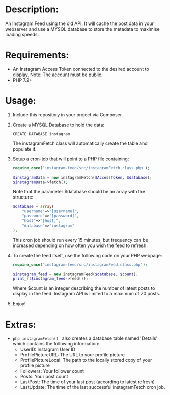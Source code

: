 # Description:
An Instagram Feed using the old API. It will cache the post data in your webserver and use a MYSQL database to store the metadata to maximise loading speeds.


# Requirements:

- An Instagram Access Token connected to the desired account to display. Note: The account must be public.
- PHP 7.2+



# Usage:

1. Include this repository in your project via Composer.

2. Create a MYSQL Database to hold the data:

	```mysql
	CREATE DATABASE instagram
	```
	The instagramFetch class will automatically create the table and populate it.


2. Setup a cron-job that will point to a PHP file containing:

	```php
	require_once('instagram-feed/src/instagramFetch.class.php');

	$instagramData = new instagramFetch($AccessToken, $database);
	$instagramData->fetch();
	```
	Note that the parameter $database should be an array with the structure:

	```php
	$database = array(
		"username"=>"[username]",
		"password"=>"[password]",
		"host"=>"[host]",
		"database"=>"instagram"
	);
	```

	This cron job should run every 15 minutes, but frequency can be increased depending on how often you wish the feed to refresh.


3. To create the feed itself, use the following code on your PHP webpage:

	```php
	require_once('instagram-feed/src/instagramFeed.class.php');

	$instagram_feed = new instagramFeed($database, $count);
	print_r($instagram_feed->feed());
	```

	Where $count is an integer describing the number of latest posts to display in the feed. Instagram API is limited to a maximum of 20 posts.

4. Enjoy!



# Extras:

- ```php instagramFetch() ``` also creates a database table named 'Details' which contains the following information:
	- UserID: Instagram User ID
	- ProfilePictureURL: The URL to your profile picture
	- ProfilePictureLocal: The path to the locally stored copy of your profile picture
	- Followers: Your follower count
	- Posts: Your post count
	- LastPost: The time of your last post (according to latest refresh)
	- LastUpdate: The time of the last successful instagramFetch cron job.
